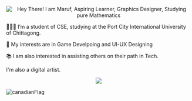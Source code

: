 <!-- Eaj uddin Ahmed (Maruf) -->

<p align="center" height="300px">
  <img src="https://readme-typing-svg.demolab.com?font=Fira+Code&weight=700&duration=2500&pause=1000&color=F7942B&center=true&width=600&lines=%F0%9F%91%8B+Hey+There!+I+am+Maruf;%F0%9F%91%A8%E2%80%8D%F0%9F%92%BB+Aspiring+Learner;%E2%9A%9B%EF%B8%8F+Graphics+Designer;%E2%9A%A1+Studying+CSE" alt="Hey There! I am Maruf, Aspiring Learner, Graphics Designer, Studying pure Mathematics" />
<p/>
<!--
<div align="center">
  <img src="./assets/animated-flame-01.gif" width="1.75%" align="left"/>
  <img src="https://readme-typing-svg.demolab.com?font=Fira+Code&size=32&duration=2800&pause=2000&color=A9FEF7&center=true&vCenter=true&width=940&lines=Hey%2C+I'm+Maruf!" alt="Hey, I'm Maruf! animated typed out" width="90%" align="middle"/>
  <img src="./assets/animated-flame-01.gif" width="1.75%" align="right"/> Maruf
</div>
<br>
-->
<p>👨🏻‍💻 I’m a student of CSE, studying at the Port City International University of Chittagong.</p>
<p>🔬 My interests are in Game Develpoing and UI-UX Designing </p>
<p>📚 I am also interested in assisting others on their path in Tech.</p>
<p> I'm also a digital artist.</p>

<div style="display: flex; justify-content: center; flex-wrap: nowrap;">
<img src = "https://raw.githubusercontent.com/canadianFlag/github-stats-transparent/output/generated/overview.svg" style="max-width: 40%; height: auto;">
<!--
<img src = "https://raw.githubusercontent.com/canadianFlag/github-stats-transparent/output/generated/languages.svg" style="max-width: 40%; height: auto;">
-->
</div>
<p align="left"> <img src="https://komarev.com/ghpvc/?username=ashfinnt&label=Profile%20views&color=0e75b6&style=for-the-badge" alt="canadianFlag" /> </p>
